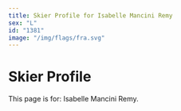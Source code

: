 ```yaml
---
title: Skier Profile for Isabelle Mancini Remy
sex: "L"
id: "1381"
image: "/img/flags/fra.svg" 
---
```


# Skier Profile

This page is for: Isabelle Mancini Remy.
    
